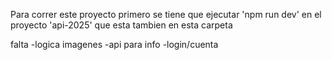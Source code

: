 Para correr este proyecto primero se tiene que ejecutar 'npm run dev' en el proyecto 'api-2025' que esta tambien en esta carpeta

falta
-logica imagenes
-api para info
-login/cuenta